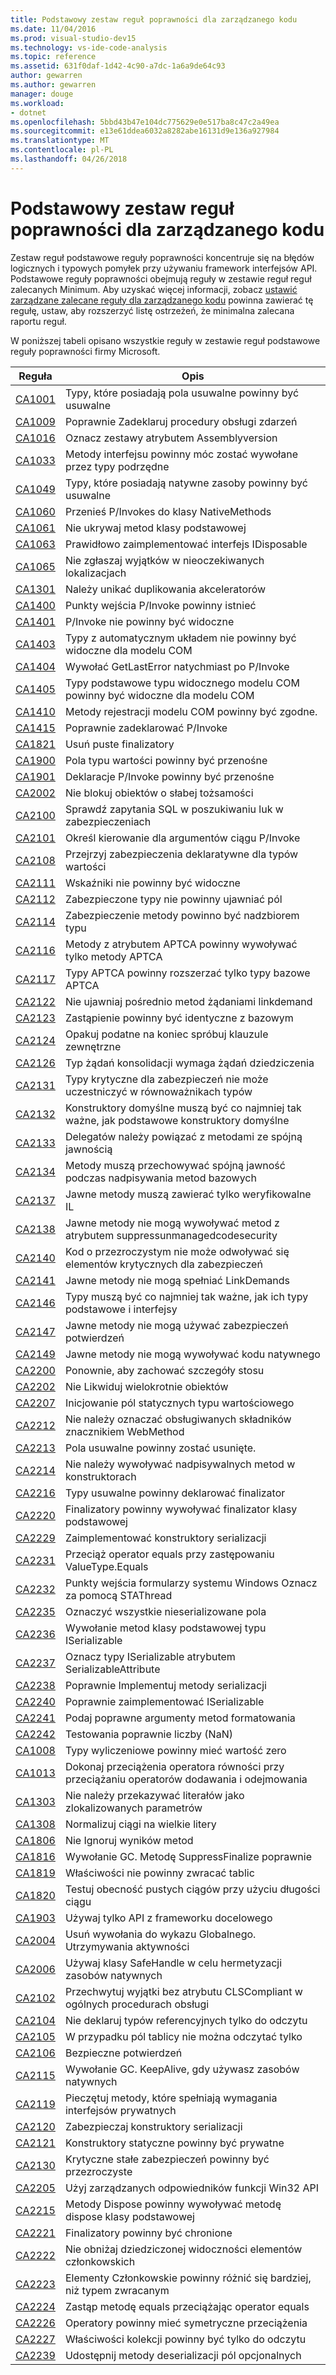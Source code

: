 ```yaml
---
title: Podstawowy zestaw reguł poprawności dla zarządzanego kodu
ms.date: 11/04/2016
ms.prod: visual-studio-dev15
ms.technology: vs-ide-code-analysis
ms.topic: reference
ms.assetid: 631f0daf-1d42-4c90-a7dc-1a6a9de64c93
author: gewarren
ms.author: gewarren
manager: douge
ms.workload:
- dotnet
ms.openlocfilehash: 5bbd43b47e104dc775629e0e517ba8c47c2a49ea
ms.sourcegitcommit: e13e61ddea6032a8282abe16131d9e136a927984
ms.translationtype: MT
ms.contentlocale: pl-PL
ms.lasthandoff: 04/26/2018
---
```

# <a name="basic-correctness-rules-rule-set-for-managed-code"></a>Podstawowy zestaw reguł poprawności dla zarządzanego kodu
Zestaw reguł podstawowe reguły poprawności koncentruje się na błędów logicznych i typowych pomyłek przy używaniu framework interfejsów API. Podstawowe reguły poprawności obejmują reguły w zestawie reguł reguł zalecanych Minimum. Aby uzyskać więcej informacji, zobacz [ustawić zarządzane zalecane reguły dla zarządzanego kodu](../code-quality/managed-recommended-rules-rule-set-for-managed-code.md) powinna zawierać tę regułę, ustaw, aby rozszerzyć listę ostrzeżeń, że minimalna zalecana raportu reguł.

 W poniższej tabeli opisano wszystkie reguły w zestawie reguł podstawowe reguły poprawności firmy Microsoft.

|Reguła|Opis|
|----------|-----------------|
|[CA1001](../code-quality/ca1001-types-that-own-disposable-fields-should-be-disposable.md)|Typy, które posiadają pola usuwalne powinny być usuwalne|
|[CA1009](../code-quality/ca1009-declare-event-handlers-correctly.md)|Poprawnie Zadeklaruj procedury obsługi zdarzeń|
|[CA1016](../code-quality/ca1016-mark-assemblies-with-assemblyversionattribute.md)|Oznacz zestawy atrybutem Assemblyversion|
|[CA1033](../code-quality/ca1033-interface-methods-should-be-callable-by-child-types.md)|Metody interfejsu powinny móc zostać wywołane przez typy podrzędne|
|[CA1049](../code-quality/ca1049-types-that-own-native-resources-should-be-disposable.md)|Typy, które posiadają natywne zasoby powinny być usuwalne|
|[CA1060](../code-quality/ca1060-move-p-invokes-to-nativemethods-class.md)|Przenieś P/Invokes do klasy NativeMethods|
|[CA1061](../code-quality/ca1061-do-not-hide-base-class-methods.md)|Nie ukrywaj metod klasy podstawowej|
|[CA1063](../code-quality/ca1063-implement-idisposable-correctly.md)|Prawidłowo zaimplementować interfejs IDisposable|
|[CA1065](../code-quality/ca1065-do-not-raise-exceptions-in-unexpected-locations.md)|Nie zgłaszaj wyjątków w nieoczekiwanych lokalizacjach|
|[CA1301](../code-quality/ca1301-avoid-duplicate-accelerators.md)|Należy unikać duplikowania akceleratorów|
|[CA1400](../code-quality/ca1400-p-invoke-entry-points-should-exist.md)|Punkty wejścia P/Invoke powinny istnieć|
|[CA1401](../code-quality/ca1401-p-invokes-should-not-be-visible.md)|P/Invoke nie powinny być widoczne|
|[CA1403](../code-quality/ca1403-auto-layout-types-should-not-be-com-visible.md)|Typy z automatycznym układem nie powinny być widoczne dla modelu COM|
|[CA1404](../code-quality/ca1404-call-getlasterror-immediately-after-p-invoke.md)|Wywołać GetLastError natychmiast po P/Invoke|
|[CA1405](../code-quality/ca1405-com-visible-type-base-types-should-be-com-visible.md)|Typy podstawowe typu widocznego modelu COM powinny być widoczne dla modelu COM|
|[CA1410](../code-quality/ca1410-com-registration-methods-should-be-matched.md)|Metody rejestracji modelu COM powinny być zgodne.|
|[CA1415](../code-quality/ca1415-declare-p-invokes-correctly.md)|Poprawnie zadeklarować P/Invoke|
|[CA1821](../code-quality/ca1821-remove-empty-finalizers.md)|Usuń puste finalizatory|
|[CA1900](../code-quality/ca1900-value-type-fields-should-be-portable.md)|Pola typu wartości powinny być przenośne|
|[CA1901](../code-quality/ca1901-p-invoke-declarations-should-be-portable.md)|Deklaracje P/Invoke powinny być przenośne|
|[CA2002](../code-quality/ca2002-do-not-lock-on-objects-with-weak-identity.md)|Nie blokuj obiektów o słabej tożsamości|
|[CA2100](../code-quality/ca2100-review-sql-queries-for-security-vulnerabilities.md)|Sprawdź zapytania SQL w poszukiwaniu luk w zabezpieczeniach|
|[CA2101](../code-quality/ca2101-specify-marshaling-for-p-invoke-string-arguments.md)|Określ kierowanie dla argumentów ciągu P/Invoke|
|[CA2108](../code-quality/ca2108-review-declarative-security-on-value-types.md)|Przejrzyj zabezpieczenia deklaratywne dla typów wartości|
|[CA2111](../code-quality/ca2111-pointers-should-not-be-visible.md)|Wskaźniki nie powinny być widoczne|
|[CA2112](../code-quality/ca2112-secured-types-should-not-expose-fields.md)|Zabezpieczone typy nie powinny ujawniać pól|
|[CA2114](../code-quality/ca2114-method-security-should-be-a-superset-of-type.md)|Zabezpieczenie metody powinno być nadzbiorem typu|
|[CA2116](../code-quality/ca2116-aptca-methods-should-only-call-aptca-methods.md)|Metody z atrybutem APTCA powinny wywoływać tylko metody APTCA|
|[CA2117](../code-quality/ca2117-aptca-types-should-only-extend-aptca-base-types.md)|Typy APTCA powinny rozszerzać tylko typy bazowe APTCA|
|[CA2122](../code-quality/ca2122-do-not-indirectly-expose-methods-with-link-demands.md)|Nie ujawniaj pośrednio metod żądaniami linkdemand|
|[CA2123](../code-quality/ca2123-override-link-demands-should-be-identical-to-base.md)|Zastąpienie powinny być identyczne z bazowym|
|[CA2124](../code-quality/ca2124-wrap-vulnerable-finally-clauses-in-outer-try.md)|Opakuj podatne na koniec spróbuj klauzule zewnętrzne|
|[CA2126](../code-quality/ca2126-type-link-demands-require-inheritance-demands.md)|Typ żądań konsolidacji wymaga żądań dziedziczenia|
|[CA2131](../code-quality/ca2131-security-critical-types-may-not-participate-in-type-equivalence.md)|Typy krytyczne dla zabezpieczeń nie może uczestniczyć w równoważnikach typów|
|[CA2132](../code-quality/ca2132-default-constructors-must-be-at-least-as-critical-as-base-type-default-constructors.md)|Konstruktory domyślne muszą być co najmniej tak ważne, jak podstawowe konstruktory domyślne|
|[CA2133](../code-quality/ca2133-delegates-must-bind-to-methods-with-consistent-transparency.md)|Delegatów należy powiązać z metodami ze spójną jawnością|
|[CA2134](../code-quality/ca2134-methods-must-keep-consistent-transparency-when-overriding-base-methods.md)|Metody muszą przechowywać spójną jawność podczas nadpisywania metod bazowych|
|[CA2137](../code-quality/ca2137-transparent-methods-must-contain-only-verifiable-il.md)|Jawne metody muszą zawierać tylko weryfikowalne IL|
|[CA2138](../code-quality/ca2138-transparent-methods-must-not-call-methods-with-the-suppressunmanagedcodesecurity-attribute.md)|Jawne metody nie mogą wywoływać metod z atrybutem suppressunmanagedcodesecurity|
|[CA2140](../code-quality/ca2140-transparent-code-must-not-reference-security-critical-items.md)|Kod o przezroczystym nie może odwoływać się elementów krytycznych dla zabezpieczeń|
|[CA2141](../code-quality/ca2141-transparent-methods-must-not-satisfy-linkdemands.md)|Jawne metody nie mogą spełniać LinkDemands|
|[CA2146](../code-quality/ca2146-types-must-be-at-least-as-critical-as-their-base-types-and-interfaces.md)|Typy muszą być co najmniej tak ważne, jak ich typy podstawowe i interfejsy|
|[CA2147](../code-quality/ca2147-transparent-methods-may-not-use-security-asserts.md)|Jawne metody nie mogą używać zabezpieczeń potwierdzeń|
|[CA2149](../code-quality/ca2149-transparent-methods-must-not-call-into-native-code.md)|Jawne metody nie mogą wywoływać kodu natywnego|
|[CA2200](../code-quality/ca2200-rethrow-to-preserve-stack-details.md)|Ponownie, aby zachować szczegóły stosu|
|[CA2202](../code-quality/ca2202-do-not-dispose-objects-multiple-times.md)|Nie Likwiduj wielokrotnie obiektów|
|[CA2207](../code-quality/ca2207-initialize-value-type-static-fields-inline.md)|Inicjowanie pól statycznych typu wartościowego|
|[CA2212](../code-quality/ca2212-do-not-mark-serviced-components-with-webmethod.md)|Nie należy oznaczać obsługiwanych składników znacznikiem WebMethod|
|[CA2213](../code-quality/ca2213-disposable-fields-should-be-disposed.md)|Pola usuwalne powinny zostać usunięte.|
|[CA2214](../code-quality/ca2214-do-not-call-overridable-methods-in-constructors.md)|Nie należy wywoływać nadpisywalnych metod w konstruktorach|
|[CA2216](../code-quality/ca2216-disposable-types-should-declare-finalizer.md)|Typy usuwalne powinny deklarować finalizator|
|[CA2220](../code-quality/ca2220-finalizers-should-call-base-class-finalizer.md)|Finalizatory powinny wywoływać finalizator klasy podstawowej|
|[CA2229](../code-quality/ca2229-implement-serialization-constructors.md)|Zaimplementować konstruktory serializacji|
|[CA2231](../code-quality/ca2231-overload-operator-equals-on-overriding-valuetype-equals.md)|Przeciąż operator equals przy zastępowaniu ValueType.Equals|
|[CA2232](../code-quality/ca2232-mark-windows-forms-entry-points-with-stathread.md)|Punkty wejścia formularzy systemu Windows Oznacz za pomocą STAThread|
|[CA2235](../code-quality/ca2235-mark-all-non-serializable-fields.md)|Oznaczyć wszystkie nieserializowane pola|
|[CA2236](../code-quality/ca2236-call-base-class-methods-on-iserializable-types.md)|Wywołanie metod klasy podstawowej typu ISerializable|
|[CA2237](../code-quality/ca2237-mark-iserializable-types-with-serializableattribute.md)|Oznacz typy ISerializable atrybutem SerializableAttribute|
|[CA2238](../code-quality/ca2238-implement-serialization-methods-correctly.md)|Poprawnie Implementuj metody serializacji|
|[CA2240](../code-quality/ca2240-implement-iserializable-correctly.md)|Poprawnie zaimplementować ISerializable|
|[CA2241](../code-quality/ca2241-provide-correct-arguments-to-formatting-methods.md)|Podaj poprawne argumenty metod formatowania|
|[CA2242](../code-quality/ca2242-test-for-nan-correctly.md)|Testowania poprawnie liczby (NaN)|
|[CA1008](../code-quality/ca1008-enums-should-have-zero-value.md)|Typy wyliczeniowe powinny mieć wartość zero|
|[CA1013](../code-quality/ca1013-overload-operator-equals-on-overloading-add-and-subtract.md)|Dokonaj przeciążenia operatora równości przy przeciążaniu operatorów dodawania i odejmowania|
|[CA1303](../code-quality/ca1303-do-not-pass-literals-as-localized-parameters.md)|Nie należy przekazywać literałów jako zlokalizowanych parametrów|
|[CA1308](../code-quality/ca1308-normalize-strings-to-uppercase.md)|Normalizuj ciągi na wielkie litery|
|[CA1806](../code-quality/ca1806-do-not-ignore-method-results.md)|Nie Ignoruj wyników metod|
|[CA1816](../code-quality/ca1816-call-gc-suppressfinalize-correctly.md)|Wywołanie GC. Metodę SuppressFinalize poprawnie|
|[CA1819](../code-quality/ca1819-properties-should-not-return-arrays.md)|Właściwości nie powinny zwracać tablic|
|[CA1820](../code-quality/ca1820-test-for-empty-strings-using-string-length.md)|Testuj obecność pustych ciągów przy użyciu długości ciągu|
|[CA1903](../code-quality/ca1903-use-only-api-from-targeted-framework.md)|Używaj tylko API z frameworku docelowego|
|[CA2004](../code-quality/ca2004-remove-calls-to-gc-keepalive.md)|Usuń wywołania do wykazu Globalnego. Utrzymywania aktywności|
|[CA2006](../code-quality/ca2006-use-safehandle-to-encapsulate-native-resources.md)|Używaj klasy SafeHandle w celu hermetyzacji zasobów natywnych|
|[CA2102](../code-quality/ca2102-catch-non-clscompliant-exceptions-in-general-handlers.md)|Przechwytuj wyjątki bez atrybutu CLSCompliant w ogólnych procedurach obsługi|
|[CA2104](../code-quality/ca2104-do-not-declare-read-only-mutable-reference-types.md)|Nie deklaruj typów referencyjnych tylko do odczytu|
|[CA2105](../code-quality/ca2105-array-fields-should-not-be-read-only.md)|W przypadku pól tablicy nie można odczytać tylko|
|[CA2106](../code-quality/ca2106-secure-asserts.md)|Bezpieczne potwierdzeń|
|[CA2115](../code-quality/ca2115-call-gc-keepalive-when-using-native-resources.md)|Wywołanie GC. KeepAlive, gdy używasz zasobów natywnych|
|[CA2119](../code-quality/ca2119-seal-methods-that-satisfy-private-interfaces.md)|Pieczętuj metody, które spełniają wymagania interfejsów prywatnych|
|[CA2120](../code-quality/ca2120-secure-serialization-constructors.md)|Zabezpieczaj konstruktory serializacji|
|[CA2121](../code-quality/ca2121-static-constructors-should-be-private.md)|Konstruktory statyczne powinny być prywatne|
|[CA2130](../code-quality/ca2130-security-critical-constants-should-be-transparent.md)|Krytyczne stałe zabezpieczeń powinny być przezroczyste|
|[CA2205](../code-quality/ca2205-use-managed-equivalents-of-win32-api.md)|Użyj zarządzanych odpowiedników funkcji Win32 API|
|[CA2215](../code-quality/ca2215-dispose-methods-should-call-base-class-dispose.md)|Metody Dispose powinny wywoływać metodę dispose klasy podstawowej|
|[CA2221](../code-quality/ca2221-finalizers-should-be-protected.md)|Finalizatory powinny być chronione|
|[CA2222](../code-quality/ca2222-do-not-decrease-inherited-member-visibility.md)|Nie obniżaj dziedziczonej widoczności elementów członkowskich|
|[CA2223](../code-quality/ca2223-members-should-differ-by-more-than-return-type.md)|Elementy Członkowskie powinny różnić się bardziej, niż typem zwracanym|
|[CA2224](../code-quality/ca2224-override-equals-on-overloading-operator-equals.md)|Zastąp metodę equals przeciążając operator equals|
|[CA2226](../code-quality/ca2226-operators-should-have-symmetrical-overloads.md)|Operatory powinny mieć symetryczne przeciążenia|
|[CA2227](../code-quality/ca2227-collection-properties-should-be-read-only.md)|Właściwości kolekcji powinny być tylko do odczytu|
|[CA2239](../code-quality/ca2239-provide-deserialization-methods-for-optional-fields.md)|Udostępnij metody deserializacji pól opcjonalnych|